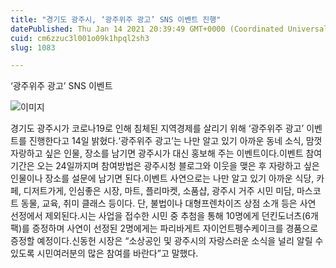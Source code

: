 ```yaml
---
title: "경기도 광주시, ‘광주위주 광고’ SNS 이벤트 진행"
datePublished: Thu Jan 14 2021 20:39:49 GMT+0000 (Coordinated Universal Time)
cuid: cm6zzuc3l001o09k1hpql2sh3
slug: 1083

---
```



‘광주위주 광고’ SNS 이벤트

![이미지](https://cdn.hashnode.com/res/hashnode/image/upload/v1739248820850/ee4f62f0-cd9d-4571-b367-6fe7830b9418.png)

경기도 광주시가 코로나19로 인해 침체된 지역경제를 살리기 위해 ‘광주위주 광고’ 이벤트를 진행한다고 14일 밝혔다.‘광주위주 광고’는 나만 알고 있기 아까운 동네 소식, 맘껏 자랑하고 싶은 인물, 장소를 남기면 광주시가 대신 홍보해 주는 이벤트이다.이벤트 참여기간은 오는 24일까지며 참여방법은 광주시청 블로그와 이웃을 맺은 후 자랑하고 싶은 인물이나 장소를 설문에 남기면 된다.이벤트 사연으로는 나만 알고 있기 아까운 식당, 카페, 디저트가게, 인심좋은 시장, 마트, 플리마켓, 소품샵, 광주시 거주 시민 미담, 마스코트 동물, 교육, 취미 클래스 등이다. 단, 불법이나 대형프렌차이즈 상점 소개 등은 사연 선정에서 제외된다.시는 사업을 접수한 시민 중 추첨을 통해 10명에게 던킨도너츠(6개팩)를 증정하며 사연이 선정된 2명에게는 파리바게트 자이언트펭수케이크를 경품으로 증정할 예정이다.신동헌 시장은 “소상공인 및 광주시의 자랑스러운 소식을 널리 알릴 수 있도록 시민여러분의 많은 참여를 바란다”고 말했다.